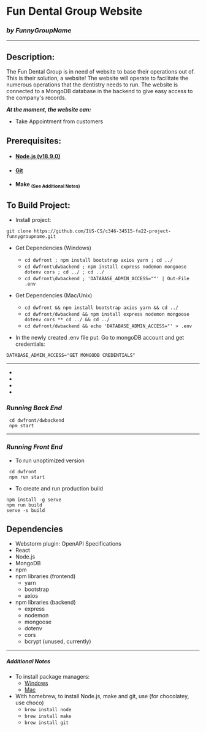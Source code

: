 # **Fun Dental Group Website**
### _by FunnyGroupName_

--------------
## Description:
The Fun Dental Group is in need of website to base their operations out of. This is their solution, a website!
The website will operate to facilitate the numerous operations that the dentistry needs to run.
The website is connected to a MongoDB database in the backend to give easy access
to the company's records.

_**At the moment, the website can:**_
* Take Appointment from customers

## Prerequisites:
* #### [Node.js (v18.9.0)](https://nodejs.org/en/download/)
* #### [Git](https://git-scm.com/downloads)
* #### Make <sub>(See Additional Notes)</sub>

## To Build Project:
* Install project:
```
git clone https://github.com/IUS-CS/c346-34515-fa22-project-funnygroupname.git       
```

* Get Dependencies (Windows)
  * ```cd dwfront ; npm install bootstrap axios yarn ; cd ../```
  * ```cd dwfront\dwbackend ; npm install express nodemon mongoose dotenv cors ; cd ../ ; cd ../```
  * ```cd dwfront\dwbackend ; 'DATABASE_ADMIN_ACCESS=""' | Out-File .env```

* Get Dependencies (Mac/Unix)
  * ```cd dwfront && npm install bootstrap axios yarn && cd ../```
  * ```cd dwfront/dwbackend && npm install express nodemon mongoose dotenv cors ** cd ../ && cd ../```
  * ```cd dwfront/dwbackend && echo 'DATABASE_ADMIN_ACCESS="' > .env```

  
* In the newly created .env file put. Go to mongoDB account and get credentials:
```
DATABASE_ADMIN_ACCESS="GET MONGODB CREDENTIALS"
```
-----
*
*
*
*


### _Running Back End_
```
 cd dwfront/dwbackend
 npm start
```

------
### _Running Front End_
* To run unoptimized version
```
 cd dwfront
 npm run start
```

* To create and run production build
```
npm install -g serve
npm run build
serve -s build
```


## Dependencies
* Webstorm plugin: OpenAPI Specifications
* React
* Node.js
* MongoDB
* npm
* npm libraries (frontend)
    * yarn
    * bootstrap
    * axios
* npm libraries (backend)
    * express
    * nodemon
    * mongoose
    * dotenv
    * cors
    * bcrypt (unused, currently)


----
##### Additional Notes
* To install package managers: 
  * [Windows ](https://chocolatey.org/install)
  * [Mac](https://brew.sh/)
* With homebrew, to install Node.js, make and git, use (for chocolatey, use choco) 
  * ```brew install node```
  * ```brew install make```
  * ```brew install git```


